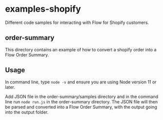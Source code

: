 # examples-shopify

Different code samples for interacting with Flow for Shopify customers.

## order-summary

This directory contains an example of how to convert a shopify order into a Flow Order Summary.

## Usage

In command line, type `node -v` and ensure you are using Node version 11 or later.

Add JSON file in the order-summary/samples directory and in the command line run `node run.js` in the order-summary directory. The JSON file will then be parsed and converted into a Flow Order Summary, with the output going into the output folder.
